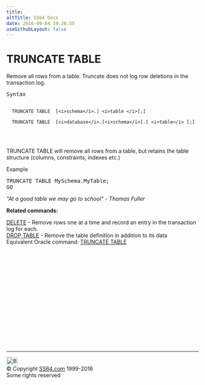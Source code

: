 ```yaml
---
title:
altTitle: SS64 Docs
date: 2016-09-04 19:26:55
useGithubLayout: false
---
```

<!-- #BeginLibraryItem "/Library/head_sql.lbi" --><!-- #EndLibraryItem --><h1>TRUNCATE TABLE</h1>
<p>Remove all rows from a table. Truncate does not log  row deletions in the transaction log.</p>
<pre>Syntax

      TRUNCATE TABLE  [<i>schema</i>.] <i>table </i>[;]

      TRUNCATE TABLE  [<i>database</i>.[<i>schema</i>].] <i>table</i> [;]
   </pre>
<p>    TRUNCATE TABLE will remove all rows from a table, but retains the table structure (columns, constraints, indexes etc.)</p>
<p>Example</p>
<pre>TRUNCATE TABLE MySchema.MyTable;<br>GO</pre>
<p class="quote"><i>"At a good table we may go to school" - Thomas Fuller</i></p>
<p><b>Related commands:</b></p>
<p><span class="body"><a href="delete.html">DELETE</a> - Remove rows one at a time and record an entry in the transaction log for each. <br>
    <a href="table_d.html">DROP TABLE</a> - Remove the table definition in addition to its data</span><br>
Equivalent Oracle command:  <a href="../ora/truncate.html">TRUNCATE TABLE</a></p><!-- #BeginLibraryItem "/Library/foot_sql.lbi" --><p>
<!-- ss64-sql -->
<ins class="adsbygoogle" style="display:inline-block;width:300px;height:250px" data-ad-client="ca-pub-6140977852749469" data-ad-slot="6953563613"></ins>
<script>
(adsbygoogle = window.adsbygoogle || []).push({});
</script></p>
<hr>
<div id="bl" class="footer"><a href="truncate.html#"><img src="../images/top.png" width="30" height="22" alt="Back to the Top"></a></div>
<div id="br" class="footer, tagline">© Copyright <a href="http://ss64.com/">SS64.com</a> 1999-2016<br>
Some rights reserved</div><!-- #EndLibraryItem -->

